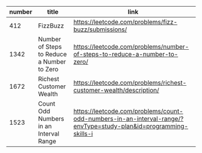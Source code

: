 | number | title                                  | link                                                                  |
| ------ | -------------------------------------- | --------------------------------------------------------------------- |
| 412      | FizzBuzz                                 | https://leetcode.com/problems/fizz-buzz/submissions/                                |
| 1342      | Number of Steps to Reduce a Number to Zero                                 | https://leetcode.com/problems/number-of-steps-to-reduce-a-number-to-zero/                                |
| 1672      | Richest Customer Wealth                                 | https://leetcode.com/problems/richest-customer-wealth/description/                                |
| 1523      | Count Odd Numbers in an Interval Range                                 | https://leetcode.com/problems/count-odd-numbers-in-an-interval-range/?envType=study-plan&id=programming-skills-i                                |
